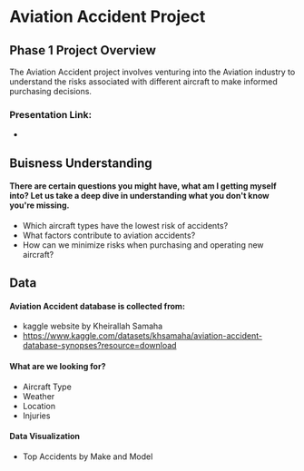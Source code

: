 # Aviation Accident Project
## Phase 1 Project Overview
 The Aviation Accident project involves venturing into the Aviation industry to understand the risks associated with different aircraft to make informed purchasing decisions. 

### Presentation Link:
   * 

## Buisness Understanding
#### There are certain questions you might have, what am I getting myself into? Let us take a deep dive in understanding what you don't know you're missing.
 * Which aircraft types have the lowest risk of accidents?
 * What factors contribute to aviation accidents?
 * How can we minimize risks when purchasing and operating new aircraft?

## Data

#### Aviation Accident database is collected from:
  * kaggle website by Kheirallah Samaha
  * https://www.kaggle.com/datasets/khsamaha/aviation-accident-database-synopses?resource=download

#### What are we looking for?
  * Aircraft Type
  * Weather
  * Location
  * Injuries

#### Data Visualization
  * Top Accidents by Make and Model
